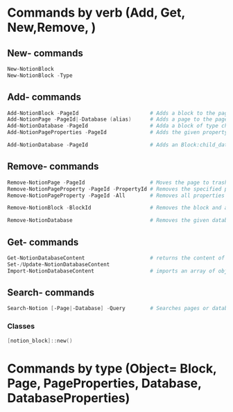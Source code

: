 # Commands by verb (Add, Get, New,Remove, )
## New- commands

``` PowerShell
New-NotionBlock
New-NotionBlock -Type

```

## Add- commands

``` PowerShell
Add-NotionBlock -PageId                       # Adds a block to the page
Add-NotionPage -PageId|-Database (alias)      # Adds a page to the page (child_page) or database ("database row")
Add-NotionDatabase -PageId                    # Adda a block of type child_database (= database) to a page
Add-NotionPageProperties -PageId              # Adds the given property to the page

Add-NotionDatabase -PageId                    # Adds an Block:child_database to the page, including an database object
```

## Remove- commands

``` PowerShell
Remove-NotionPage -PageId                     # Moves the page to trash
Remove-NotionPageProperty -PageId -PropertyId # Removes the specified property from the page
Remove-NotionPageProperty -PageId -All        # Removes all properties from the page

Remove-NotionBlock -BlockId                   # Removes the block and all sub-blocks

Remove-NotionDatabase                         # Removes the given database (set in_trash = true)
```

## Get- commands

``` PowerShell
Get-NotionDatabaseContent                     # returns the content of a database as array of objects (plain/class)
Set-/Update-NotionDatabaseContent
Import-NotionDatabaseContent                  # imports an array of objects into the given database
```

## Search- commands
``` PowerShell
Search-Notion [-Page|-Database] -Query        # Searches pages or databases for the query string
```

### Classes

``` PowerShell
[notion_block]::new()
```

# Commands by type (Object= Block, Page, PageProperties, Database, DatabaseProperties)
